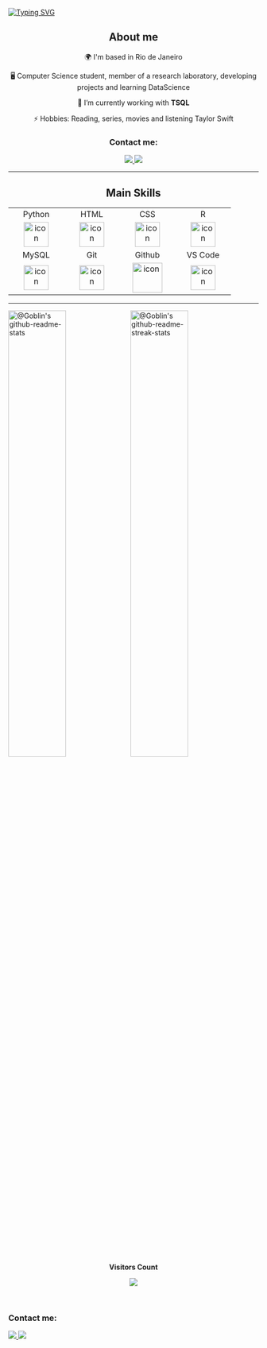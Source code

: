 [![Typing SVG](https://readme-typing-svg.herokuapp.com/?color=ffffff&size=35&center=true&vCenter=true&width=1000&lines=Julia+Carvalhosa)](https://git.io/typing-svg)

<h2 align="center">About me</h2>

<div>

  <div align="center">
    <p>🌍  I'm based in Rio de Janeiro</p>
    <p>🖥️  Computer Science student, member of a research laboratory, developing projects and learning DataScience</p>
    <p>🌱  I’m currently working with <b>TSQL</b></p> 
    <p>⚡  Hobbies: Reading, series, movies and listening Taylor Swift</p>
    <h3>Contact me:</h3>
    <a href="mailto:juliaacarvalhosa@gmail.com" target="_blank">
        <img src="https://img.shields.io/badge/GMAIL-white?style=flat-square&logo=gmail&link=juliaacarvalhosa%40gmail.com"/>
    </a>
    <a href="[https://www.linkedin.com/in/bernardo-gonçalves-spinelli-martins-18560b269/](https://www.linkedin.com/in/j%C3%BAlia-vict%C3%B3ria-carvalhosa-de-amorim-5933b0230?utm_source=share&utm_campaign=share_via&utm_content=profile&utm_medium=ios_app)" target="_blank">
        <img src="https://img.shields.io/badge/LinkedIn-0077B5?style=for-the-badge&logo=linkedin&logoColor=white" target="_blank"/>
    </a>
  </div>
</div>

---
<div align="center">

  <h2>Main Skills</h2>


  <table>
    <tr>
      <td align="center">Python</td>
      <td align="center">HTML</td>
      <td align="center">CSS</td>
      <td align="center">R</td>
    </tr>
    <tr>
      <td align="center" width="96">
        <img src="https://techstack-generator.vercel.app/python-icon.svg" alt="icon" width="50" height="50" />
      </td>
      <td align="center" width="96">
         <img src="https://skillicons.dev/icons?i=html" width="50" height="50" alt="icon" />
      </td>
      <td align="center" width="96">
          <img src="https://skillicons.dev/icons?i=css" width="50" height="50" alt="icon" />
      </td>
       <td align="center" width="96">
          <img src="https://skillicons.dev/icons?i=r" width="50" height="50" alt="icon" />
      </td>
    </tr>
    <tr>
      <td align="center">MySQL</td>
      <td align="center">Git</td>
      <td align="center">Github</td>
      <td align="center">VS Code</td>
    </tr>
    <tr>
       <td align="center" width="96">
         <img src="https://techstack-generator.vercel.app/mysql-icon.svg" alt="icon" width="50" height="50" />
      </td>
      <td align="center" width="96">
         <img src="https://skillicons.dev/icons?i=git" width="50" height="50" alt="icon" />
      </td>
      <td align="center" width="96">
         <img src="https://techstack-generator.vercel.app/github-icon.svg" alt="icon" width="60" height="60" />
      </td>
      <td align="center" width="96">
         <img src="https://skillicons.dev/icons?i=vscode" width="50" height="50" alt="icon" />
      </td>
    </tr>
    </table>

  </div>

---

<p align="center">

<a href="https://github.com/PrinceGoblinTech?tab=repositories"><img src="https://github-readme-stats-one-bice.vercel.app/api?username=juliaacarvalhosa&theme=gotham&show_icons=true&count_private=true&hide_border=true&role=OWNER,ORGANIZATION_MEMBER,COLLABORATOR"  width="48%" alt="@Goblin's github-readme-stats"/></a>
<a href="https://github.com/PrinceGoblinTech?tab=stars"><img src="https://github-readme-streak-stats.herokuapp.com?user=juliaacarvalhosa&theme=gotham&hide_border=true&date_format=M%20j%5B%2C%20Y%5D"  width="48%" alt="@Goblin's github-readme-streak-stats"/></a>

<div align="center">
  <br><p><b>Visitors Count</b></p>  
  <p><img src="https://profile-counter.glitch.me/{juliaacarvalhosa}/count.svg" /></p> 
  <br>
</div>
 <h3>Contact me:</h3>
    <a href="mailto:juliaacarvalhosa@gmail.com" target="_blank">
        <img src="https://img.shields.io/badge/GMAIL-white?style=flat-square&logo=gmail&link=juliaacarvalhosa%40gmail.com"/>
    </a>
    <a href="[https://www.linkedin.com/in/j%C3%BAlia-vict%C3%B3ria-carvalhosa-de-amorim-5933b0230?utm_source=share&utm_campaign=share_via&utm_content=profile&utm_medium=ios_app]" target="_blank">
        <img src="https://img.shields.io/badge/LinkedIn-0077B5?style=for-the-badge&logo=linkedin&logoColor=white" target="_blank"/>
    </a>
